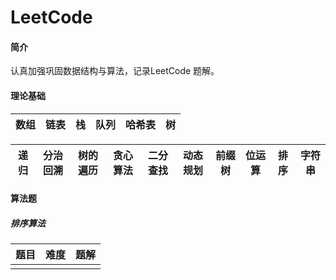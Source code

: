 # LeetCode

#### 简介

认真加强巩固数据结构与算法，记录LeetCode 题解。

#### 理论基础
| 数组 | 链表 | 栈 | 队列 | 哈希表 | 树 |
|----|----|---|----|-----|---|


| 递归 | 分治回溯 | 树的遍历 | 贪心算法 | 二分查找 | 动态规划 | 前缀树 | 位运算 | 排序 | 字符串 |
|----|------|------|------|------|------|-----|-----|----|-----|

#### 算法题

##### 排序算法
| 题目 | 难度 | 题解 |
|----|----|----|
|    |    |    |


